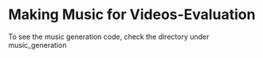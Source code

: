 # Making Music for Videos-Evaluation
To see the music generation code, check the directory under music_generation 
 
